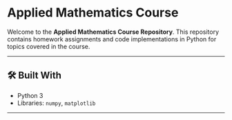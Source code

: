 # Applied Mathematics Course

Welcome to the **Applied Mathematics Course Repository**. This repository contains homework assignments and code implementations in Python for topics covered in the course.

---

## 🛠️ Built With
- Python 3
- Libraries: `numpy`,  `matplotlib`

---
